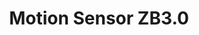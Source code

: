 ---
date_added: 2021-04-25
model: ZM-RT201
vendor: Tuya
title: Motion Sensor ZB3.0
category: sensor
supports: occupancy
zigbeemodel: ['']
compatible: [tasmota]
mlink: 
link: https://www.aliexpress.com/item/1005002419944964.html
link2: https://www.banggood.com/Bakeey-Tuya-Zigbee-Smart-PIR-Motion-Sensor-Alarm-System-Human-Body-Detection-Sensors-Motion-Detector-For-Lighting-Home-Automation-p-1839653.html
---